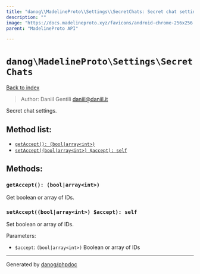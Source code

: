 ```yaml
---
title: "danog\\MadelineProto\\Settings\\SecretChats: Secret chat settings."
description: ""
image: "https://docs.madelineproto.xyz/favicons/android-chrome-256x256.png"
parent: "MadelineProto API"

---
```

# `danog\MadelineProto\Settings\SecretChats`
[Back to index](../../../index.html)

> Author: Daniil Gentili <daniil@daniil.it>  
  

Secret chat settings.  




## Method list:
* [`getAccept(): (bool|array<int>)`](#getAccept)
* [`setAccept((bool|array<int>) $accept): self`](#setAccept)

## Methods:
### <a name="getAccept"></a> `getAccept(): (bool|array<int>)`

Get boolean or array of IDs.



### <a name="setAccept"></a> `setAccept((bool|array<int>) $accept): self`

Set boolean or array of IDs.


Parameters:

* `$accept`: `(bool|array<int>)` Boolean or array of IDs  



---
Generated by [danog/phpdoc](https://phpdoc.daniil.it)

